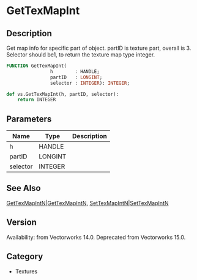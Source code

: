 # GetTexMapInt

## Description
Get map info for specific part of object. partID is texture part, overall is 3. Selector should be1, to return the texture map type integer.

```pascal
FUNCTION GetTexMapInt(
				h        : HANDLE;
				partID   : LONGINT;
				selector : INTEGER): INTEGER;
```

```python
def vs.GetTexMapInt(h, partID, selector):
    return INTEGER
```

## Parameters
|Name|Type|Description|
|---|---|---|
|h|HANDLE|   |
|partID|LONGINT|   |
|selector|INTEGER|   |

## See Also
[GetTexMapIntN|GetTexMapIntN](GetTexMapIntN|GetTexMapIntN.md), [SetTexMapIntN|SetTexMapIntN](SetTexMapIntN|SetTexMapIntN.md)

## Version
Availability: from Vectorworks 14.0. Deprecated from Vectorworks 15.0.

## Category
* Textures

